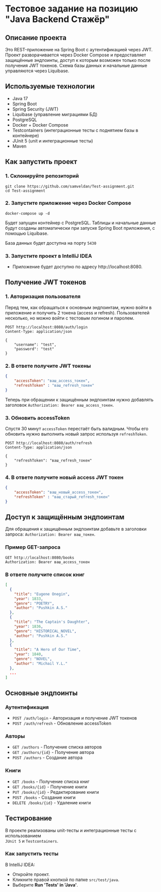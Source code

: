 # Тестовое задание на позицию "Java Backend Стажёр"


## Описание проекта
Это REST-приложение на Spring Boot с аутентификацией через JWT. 
Проект разворачивается через Docker Compose и предоставляет защищённые
эндпоинты, доступ к которым возможен только после получения JWT токенов. 
Схема базы данных и начальные данные управляются через Liquibase.


## Используемые технологии
- Java 17
- Spring Boot
- Spring Security (JWT)
- Liquibase (управление миграциями БД)
- PostgreSQL
- Docker + Docker Compose
- Testcontainers (интеграционные тесты с поднятием базы в контейнере)
- JUnit 5 (unit и интеграционные тесты)
- Maven


## Как запустить проект

### 1. Склонируйте репозиторий

```githubexpressionlanguage
git clone https://github.com/samveldan/Test-assignment.git
cd Test-assignment
```

### 2. Запустите приложение через Docker Compose
```githubexpressionlanguage
docker-compose up -d
```
Будет запущен контейнер с PostgreSQL.
Таблицы и начальные данные будут созданы автоматически при запуске Spring Boot приложения, с помощью Liquibase.

База данных будет доступна на порту `5430`

### 3. Запустите проект в IntelliJ IDEA
- Приложение будет доступно по адресу http://localhost:8080.


## Получение JWT токенов

### 1. Авторизация пользователя
Перед тем, как обращаться к основным эндпоинтам, нужно войти в приложение 
и получить 2 токена (access и refresh). Пользователей несколько, но можно 
войти с тестовым логином и паролем.
```http request
POST http://localhost:8080/auth/login
Content-Type: application/json

{
    "username": "test",
    "password": "test"
}
```
### 2. В ответе получите JWT токены
```json
{
    "accessToken": "ваш_access_токен",
    "refreshToken" : "ваш_refresh_токен"
}
```
Теперь при обращении к защищённым эндпоинтам нужно добавлять заголовок 
`Authorization: Bearer ваш_access_токен`. <br>

### 3. Обновить accessToken
Спустя 30 минут `accessToken` перестаёт быть валидным. Чтобы его обновить
нужно выполнить новый запрос используя `refreshToken`.
```http request
POST http://localhost:8080/auth/refresh
Content-Type: application/json

{
    "refreshToken": "ваш_refresh_токен"
}
```

### 4. В ответе получите новый access JWT токен
```json
{
    "accessToken": "ваш_новый_access_токен",
    "refreshToken" : "ваш_старый_refresh_токен"
}
```


## Доступ к защищённым эндпоинтам
Для обращения к защищённым эндпоинтам добавьте в заголовки запроса:
`Authorization: Bearer ваш_токен`.

### Пример GET-запроса
```http request
GET http://localhost:8080/books
Authorization: Bearer ваш_access_токен
```

### В ответе получите список книг
```json
[
  {
    "title": "Eugene Onegin",
    "year": 1833,
    "genre": "POETRY",
    "author": "Pushkin A.S."
  },
  {
    "title": "The Captain's Daughter",
    "year": 1836,
    "genre": "HISTORICAL_NOVEL",
    "author": "Pushkin A.S."
  },
  {
    "title": "A Hero of Our Time",
    "year": 1840,
    "genre": "NOVEL",
    "author": "Michail Y.L."
  },
  ...
]
```


## Основные эндпоинты

### Аутентификация
- `POST /auth/login` - Авторизация и получение JWT токенов
- `POST /auth/refresh` - Обновление accessToken

### Авторы
- `GET /authors` - Получение списка авторов
- `GET /authors/{id}` - Получение автора
- `POST /authors` - Создание автора

### Книги
- `GET /books` - Получение списка книг
- `GET /books/{id}` - Получение книги
- `PUT /books/{id}` - Редактирование книги
- `POST /books` - Создание книги
- `DELETE /books/{id}` - Удаление книги


## Тестирование
В проекте реализованы unit-тесты и интеграционные тесты с использованием <br>
`JUnit 5` и `Testcontainers`.

### Как запустить тесты

В IntelliJ IDEA:
- Откройте проект.
- Кликните правой кнопкой по папке `src/test/java`.
- Выберите **Run 'Tests' in 'Java'**.